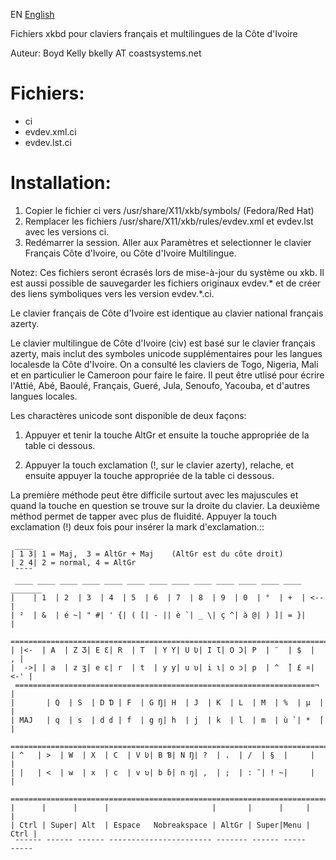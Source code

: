 EN [English](https://github.com/boydkelly/ci/blob/master/README.md)

Fichiers xkbd pour claviers français et multilingues de la Côte d'Ivoire

Auteur: Boyd Kelly bkelly AT coastsystems.net 

# Fichiers:
* ci
* evdev.xml.ci
* evdev.lst.ci

# Installation:
1. Copier le fichier ci vers /usr/share/X11/xkb/symbols/ (Fedora/Red Hat)
2. Remplacer les fichiers /usr/share/X11/xkb/rules/evdev.xml et evdev.lst avec les versions ci.
3. Redémarrer la session.  Aller aux Paramètres et selectionner le clavier Français Côte d'Ivoire, ou Côte d'Ivoire Multilingue.

Notez:  Ces fichiers seront écrasés lors de mise-à-jour du système ou xkb. Il est aussi possible de sauvegarder les fichiers originaux evdev.* et de créer des liens symboliques vers les version evdev.*.ci.

Le clavier français de Côte d'Ivoire est identique au clavier national français azerty.

Le clavier multilingue de Côte d'Ivoire (civ) est basé sur le clavier français azerty, mais inclut des symboles unicode supplémentaires pour les langues localesde la Côte d'Ivoire.  On a consulté les claviers de Togo, Nigeria, Mali et en particulier le Cameroon pour faire le faire.  Il peut être utlisé pour écrire l'Attié, Abé, Baoulé, Français, Gueré, Jula, Senoufo, Yacouba, et d'autres langues locales.

Les charactères unicode sont disponible de deux façons:

1. Appuyer et tenir la touche AltGr et ensuite la touche appropriée de la table ci dessous.

2. Appuyer la touch exclamation (!, sur le clavier azerty), relache, et ensuite appuyer la touche appropriée de la table ci dessous.

La première méthode peut être difficile surtout avec les majuscules et quand la touche en question se trouve sur la droite du clavier.  La deuxième méthod permet de tapper avec plus de fluidité.  Appuyer la touch exclamation (!) deux fois pour insérer la mark d'exclamation.::

     ____                                    
    | 1 3| 1 = Maj,  3 = AltGr + Maj    (AltGr est du côte droit)
    | 2 4| 2 = normal, 4 = AltGr
     ¯¯¯¯                                  
     ____ ____ ____ ____ ____ ____ ____ ____ ____ ____ ____ ____ ____ _______
    |    | 1  | 2  | 3  | 4  | 5  | 6  | 7  | 8  | 9  | 0  | °  | +  | <--   |
    | ²  | &  | é ~| " #| ' {| ( [| - || è `| _ \| ç ^| à @| ) ]| = }|       |
     ========================================================================
    | |<-  | A  | Z Ʒ| E Ɛ| R  | T  | Y Ƴ| U Ʋ| I Ɩ| O Ɔ| P  | ¨  | $  |   , |
    |  ->| | a  | z ʒ| e ɛ| r  | t  | y ƴ| u ʋ| i ɩ| o ɔ| p  | ^  ̌| £ ¤| <-' |
     ===================================================================¬    |
    |       | Q  | S  | D Ɗ | F  | G Ŋ| H  | J  | K  | L  | M  | %  | µ  |   |
    | MAJ   | q  | s  | d ɗ | f  | g ŋ| h  | j  | k  | l  | m  | ù `| *  ́|   |
     ========================================================================
    | ^   | >  | W  | X  | C  | V Ʋ| B Ɓ| N Ŋ| ?  | .  | /  | §  |     |     |
    | |   | <  | w  | x  | c  | v ʋ| b ɓ| n ŋ| ,  | ;  | : ¯| ! ~|     |     |
     ========================================================================
    |      |      |      |                       |       |      |     |      |
    | Ctrl | Super| Alt  | Espace   Nobreakspace | AltGr | Super|Menu | Ctrl |
     ¯¯¯¯¯¯ ¯¯¯¯¯¯ ¯¯¯¯¯¯ ¯¯¯¯¯¯¯¯¯¯¯¯¯¯¯¯¯¯¯¯¯¯¯ ¯¯¯¯¯¯¯ ¯¯¯¯¯¯ ¯¯¯¯¯ ¯¯¯¯¯

